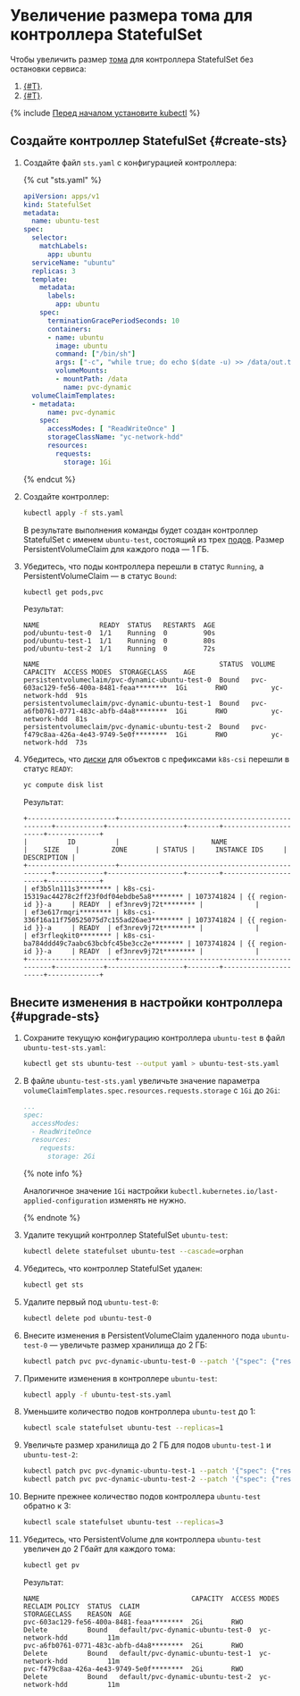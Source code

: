 # Увеличение размера тома для контроллера StatefulSet

Чтобы увеличить размер [тома](../../concepts/volume.md) для контроллера StatefulSet без остановки сервиса:
1. [{#T}](#create-sts).
1. [{#T}](#upgrade-sts).

{% include [Перед началом установите kubectl](../../../_includes/managed-kubernetes/kubectl-before-you-begin.md) %}

## Создайте контроллер StatefulSet {#create-sts}

1. Создайте файл `sts.yaml` с конфигурацией контроллера:

   {% cut "sts.yaml" %}

   
   ```yaml
   apiVersion: apps/v1
   kind: StatefulSet
   metadata:
     name: ubuntu-test
   spec:
     selector:
       matchLabels:
         app: ubuntu
     serviceName: "ubuntu"
     replicas: 3
     template:
       metadata:
         labels:
           app: ubuntu
       spec:
         terminationGracePeriodSeconds: 10
         containers:
         - name: ubuntu
           image: ubuntu
           command: ["/bin/sh"]
           args: ["-c", "while true; do echo $(date -u) >> /data/out.txt; sleep 5; done"]
           volumeMounts:
           - mountPath: /data
             name: pvc-dynamic
     volumeClaimTemplates:
     - metadata:
         name: pvc-dynamic
       spec:
         accessModes: [ "ReadWriteOnce" ]
         storageClassName: "yc-network-hdd"
         resources:
           requests:
             storage: 1Gi
   ```



   {% endcut %}

1. Создайте контроллер:

   ```bash
   kubectl apply -f sts.yaml
   ```

   В результате выполнения команды будет создан контроллер StatefulSet с именем `ubuntu-test`, состоящий из трех [подов](../../concepts/index.md#pod). Размер PersistentVolumeClaim для каждого пода — 1 ГБ.
1. Убедитесь, что поды контроллера перешли в статус `Running`, а PersistentVolumeClaim — в статус `Bound`:

   ```bash
   kubectl get pods,pvc
   ```

   Результат:

   
   ```text
   NAME               READY  STATUS   RESTARTS  AGE
   pod/ubuntu-test-0  1/1    Running  0         90s
   pod/ubuntu-test-1  1/1    Running  0         80s
   pod/ubuntu-test-2  1/1    Running  0         72s

   NAME                                             STATUS  VOLUME                                    CAPACITY  ACCESS MODES  STORAGECLASS    AGE
   persistentvolumeclaim/pvc-dynamic-ubuntu-test-0  Bound   pvc-603ac129-fe56-400a-8481-feaa********  1Gi       RWO           yc-network-hdd  91s
   persistentvolumeclaim/pvc-dynamic-ubuntu-test-1  Bound   pvc-a6fb0761-0771-483c-abfb-d4a8********  1Gi       RWO           yc-network-hdd  81s
   persistentvolumeclaim/pvc-dynamic-ubuntu-test-2  Bound   pvc-f479c8aa-426a-4e43-9749-5e0f********  1Gi       RWO           yc-network-hdd  73s
   ```



1. Убедитесь, что [диски](../../../compute/concepts/disk.md) для объектов с префиксами `k8s-csi` перешли в статус `READY`:

   ```bash
   yc compute disk list
   ```

   Результат:

   
   ```text
   +----------------------+--------------------------------------------------+------------+-------------------+--------+----------------------+-------------+
   |          ID          |                       NAME                       |    SIZE    |        ZONE       | STATUS |     INSTANCE IDS     | DESCRIPTION |
   +----------------------+--------------------------------------------------+------------+-------------------+--------+----------------------+-------------+
   | ef3b5ln111s3******** | k8s-csi-15319ac44278c2ff23f0df04ebdbe5a8******** | 1073741824 | {{ region-id }}-a     | READY  | ef3nrev9j72t******** |             |
   | ef3e617rmqri******** | k8s-csi-336f16a11f750525075d7c155ad26ae3******** | 1073741824 | {{ region-id }}-a     | READY  | ef3nrev9j72t******** |             |
   | ef3rfleqkit0******** | k8s-csi-ba784ddd49c7aabc63bcbfc45be3cc2e******** | 1073741824 | {{ region-id }}-a     | READY  | ef3nrev9j72t******** |             |
   +----------------------+--------------------------------------------------+------------+-------------------+--------+----------------------+-------------+
   ```


## Внесите изменения в настройки контроллера {#upgrade-sts}

1. Сохраните текущую конфигурацию контроллера `ubuntu-test` в файл `ubuntu-test-sts.yaml`:

   ```bash
   kubectl get sts ubuntu-test --output yaml > ubuntu-test-sts.yaml
   ```

1. В файле `ubuntu-test-sts.yaml` увеличьте значение параметра `volumeClaimTemplates.spec.resources.requests.storage` с `1Gi` до `2Gi`:

   ```yaml
   ...
   spec:
     accessModes:
     - ReadWriteOnce
     resources:
       requests:
         storage: 2Gi
   ```

   {% note info %}

   Аналогичное значение `1Gi` настройки `kubectl.kubernetes.io/last-applied-configuration` изменять не нужно.

   {% endnote %}

1. Удалите текущий контроллер StatefulSet `ubuntu-test`:

   ```bash
   kubectl delete statefulset ubuntu-test --cascade=orphan
   ```

1. Убедитесь, что контроллер StatefulSet удален:

   ```bash
   kubectl get sts
   ```

1. Удалите первый под `ubuntu-test-0`:

   ```bash
   kubectl delete pod ubuntu-test-0
   ```

1. Внесите изменения в PersistentVolumeClaim удаленного пода `ubuntu-test-0` — увеличьте размер хранилища до 2 ГБ:

   ```bash
   kubectl patch pvc pvc-dynamic-ubuntu-test-0 --patch '{"spec": {"resources": {"requests": {"storage": "2Gi"}}}}'
   ```

1. Примените изменения в контроллере `ubuntu-test`:

   ```bash
   kubectl apply -f ubuntu-test-sts.yaml
   ```

1. Уменьшите количество подов контроллера `ubuntu-test` до 1:

   ```bash
   kubectl scale statefulset ubuntu-test --replicas=1
   ```

1. Увеличьте размер хранилища до 2 ГБ для подов `ubuntu-test-1` и `ubuntu-test-2`:

   ```bash
   kubectl patch pvc pvc-dynamic-ubuntu-test-1 --patch '{"spec": {"resources": {"requests": {"storage": "2Gi"}}}}' && \
   kubectl patch pvc pvc-dynamic-ubuntu-test-2 --patch '{"spec": {"resources": {"requests": {"storage": "2Gi"}}}}'
   ```

1. Верните прежнее количество подов контроллера `ubuntu-test` обратно к 3:

   ```bash
   kubectl scale statefulset ubuntu-test --replicas=3
   ```

1. Убедитесь, что PersistentVolume для контроллера `ubuntu-test` увеличен до 2 Гбайт для каждого тома:

   ```bash
   kubectl get pv
   ```

   Результат:

   
   ```text
   NAME                                      CAPACITY  ACCESS MODES  RECLAIM POLICY  STATUS  CLAIM                              STORAGECLASS    REASON  AGE
   pvc-603ac129-fe56-400a-8481-feaa********  2Gi       RWO           Delete          Bound   default/pvc-dynamic-ubuntu-test-0  yc-network-hdd          11m
   pvc-a6fb0761-0771-483c-abfb-d4a8********  2Gi       RWO           Delete          Bound   default/pvc-dynamic-ubuntu-test-1  yc-network-hdd          11m
   pvc-f479c8aa-426a-4e43-9749-5e0f********  2Gi       RWO           Delete          Bound   default/pvc-dynamic-ubuntu-test-2  yc-network-hdd          11m
   ```
